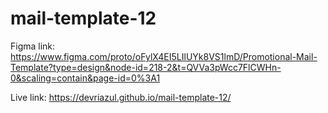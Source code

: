 # mail-template-12

Figma link: https://www.figma.com/proto/oFylX4EI5LIlUYk8VS1lmD/Promotional-Mail-Template?type=design&node-id=218-2&t=QVVa3pWcc7FlCWHn-0&scaling=contain&page-id=0%3A1

Live link: https://devriazul.github.io/mail-template-12/